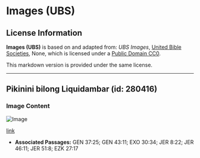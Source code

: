 # Images (UBS)

## License Information

**Images (UBS)** is based on and adapted from: _UBS Images_, [United Bible Societies](https://unitedbiblesocieties.org/), None, which is licensed under a [Public Domain CC0](https://creativecommons.org/public-domain/cc0/).

This markdown version is provided under the same license.



--------------------------------

## Pikinini bilong Liquidambar (id: 280416)

### Image Content

![Image](https://cdn.aquifer.bible/aquifer-content/resources/Media/WEB-0598_liquidambar_fruit.jpg)

[link](https://cdn.aquifer.bible/aquifer-content/resources/Media/WEB-0598_liquidambar_fruit.jpg)

* **Associated Passages:** GEN 37:25; GEN 43:11; EXO 30:34; JER 8:22; JER 46:11; JER 51:8; EZK 27:17

